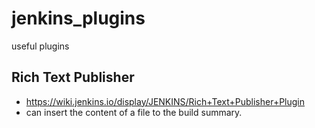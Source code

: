 # jenkins_plugins
useful plugins


## Rich Text Publisher
* https://wiki.jenkins.io/display/JENKINS/Rich+Text+Publisher+Plugin
* can insert the content of a file to the build summary.

